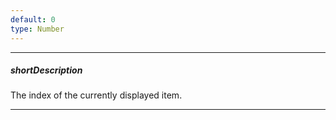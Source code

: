 ```yaml
---
default: 0
type: Number
---
```

---
##### shortDescription
The index of the currently displayed item.

---
